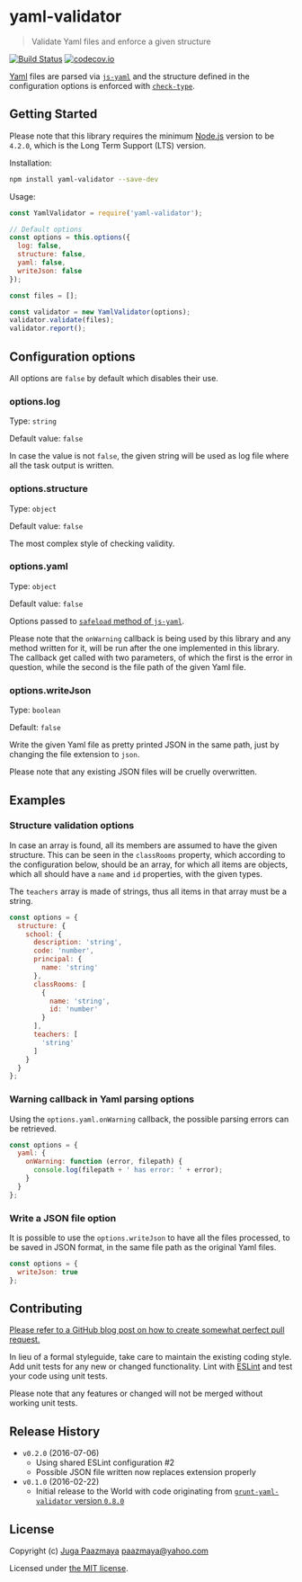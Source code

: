 # yaml-validator

> Validate Yaml files and enforce a given structure

[![Build Status](https://semaphoreci.com/api/v1/paazmaya/yaml-validator/branches/master/shields_badge.svg)](https://semaphoreci.com/paazmaya/yaml-validator)
[![codecov.io](https://codecov.io/github/paazmaya/yaml-validator/coverage.svg?branch=master)](https://codecov.io/github/paazmaya/yaml-validator?branch=master)

[Yaml](http://yaml.org/) files are parsed via [`js-yaml`](https://github.com/nodeca/js-yaml)
and the structure defined in the configuration options is enforced with
[`check-type`](https://github.com/alistairjcbrown/check-type).

## Getting Started

Please note that this library requires the minimum [Node.js](https://nodejs.org/en/)
version to be `4.2.0`, which is the Long Term Support (LTS) version.

Installation:

```sh
npm install yaml-validator --save-dev
```

Usage:

```js
const YamlValidator = require('yaml-validator');

// Default options
const options = this.options({
  log: false,
  structure: false,
  yaml: false,
  writeJson: false
});

const files = [];

const validator = new YamlValidator(options);
validator.validate(files);
validator.report();
```

## Configuration options

All options are `false` by default which disables their use.

### options.log

Type: `string`

Default value: `false`

In case the value is not `false`, the given string will be used as log file where all the
task output is written.


### options.structure

Type: `object`

Default value: `false`

The most complex style of checking validity.


### options.yaml

Type: `object`

Default value: `false`

Options passed to [`safeload` method of `js-yaml`](https://github.com/nodeca/js-yaml#safeload-string---options-).

Please note that the `onWarning` callback is being used by this library and any method written for it,
will be run after the one implemented in this library.
The callback get called with two parameters, of which the first is the error in question,
while the second is the file path of the given Yaml file.


### options.writeJson

Type: `boolean`

Default: `false`

Write the given Yaml file as pretty printed JSON in the same path, just by changing the file extension to `json`.

Please note that any existing JSON files will be cruelly overwritten.

## Examples

### Structure validation options

In case an array is found, all its members are assumed to have the given structure.
This can be seen in the `classRooms` property, which according to the configuration below,
should be an array, for which all items are objects, which all should have a `name` and `id`
properties, with the given types.

The `teachers` array is made of strings, thus all items in that array must be a string.

```js
const options = {
  structure: {
    school: {
      description: 'string',
      code: 'number',
      principal: {
        name: 'string'
      },
      classRooms: [
        {
          name: 'string',
          id: 'number'
        }
      ],
      teachers: [
        'string'
      ]
    }
  }
};
```

### Warning callback in Yaml parsing options

Using the `options.yaml.onWarning` callback, the possible parsing errors can be retrieved.

```js
const options = {
  yaml: {
    onWarning: function (error, filepath) {
      console.log(filepath + ' has error: ' + error);
    }
  }
};
```

### Write a JSON file option

It is possible to use the `options.writeJson` to have all the files processed,
to be saved in JSON format, in the same file path as the original Yaml files.

```js
const options = {
  writeJson: true
};
```

## Contributing

[Please refer to a GitHub blog post on how to create somewhat perfect pull request.](https://github.com/blog/1943-how-to-write-the-perfect-pull-request "How to write the perfect pull request")

In lieu of a formal styleguide, take care to maintain the existing coding style.
Add unit tests for any new or changed functionality.
Lint with [ESLint](http://eslint.org) and test your code using unit tests.

Please note that any features or changed will not be merged without working unit tests.

## Release History

* `v0.2.0` (2016-07-06)
  - Using shared ESLint configuration #2
  - Possible JSON file written now replaces extension properly
* `v0.1.0` (2016-02-22)
  - Initial release to the World with code originating from [`grunt-yaml-validator` version `0.8.0`](https://github.com/paazmaya/grunt-yaml-validator/)

## License

Copyright (c) [Juga Paazmaya](http://paazmaya.fi) <paazmaya@yahoo.com>

Licensed under [the MIT license](LICENSE).
